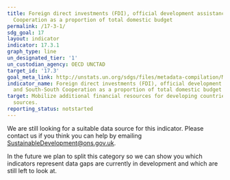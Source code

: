 ```yaml
---
title: Foreign direct investments (FDI), official development assistance and South-South
  Cooperation as a proportion of total domestic budget
permalink: /17-3-1/
sdg_goal: 17
layout: indicator
indicator: 17.3.1
graph_type: line
un_designated_tier: '1'
un_custodian_agency: OECD UNCTAD
target_id: '17.3'
goal_meta_link: http://unstats.un.org/sdgs/files/metadata-compilation/Metadata-Goal-17.pdf
indicator_name: Foreign direct investments (FDI), official development assistance
  and South-South Cooperation as a proportion of total domestic budget
target: Mobilize additional financial resources for developing countries from multiple
  sources.
reporting_status: notstarted
---
```


We are still looking for a suitable data source for this indicator. Please contact us if you think you can help by emailing <a href="mailto:SustainableDevelopment@ons.gov.uk">SustainableDevelopment@ons.gov.uk</a>.

In the future we plan to split this category so we can show you which indicators represent data gaps are currently in development and which are still left to look at.
